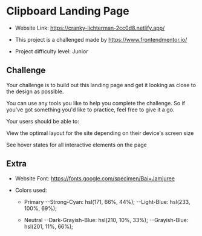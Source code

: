 # Clipboard Landing Page

- Website Link: https://cranky-lichterman-2cc0d8.netlify.app/

- This project is a challenged made by https://www.frontendmentor.io/

- Project difficulty level: Junior

## Challenge

Your challenge is to build out this landing page and get it looking as close to the design as possible.

You can use any tools you like to help you complete the challenge. So if you've got something you'd like to practice, feel free to give it a go.

Your users should be able to:

View the optimal layout for the site depending on their device's screen size

See hover states for all interactive elements on the page

## Extra

- Website Font: https://fonts.google.com/specimen/Bai+Jamjuree

- Colors used: 
    - Primary
    --Strong-Cyan: hsl(171, 66%, 44%);
    --Light-Blue: hsl(233, 100%, 69%);

    - Neutral
    --Dark-Grayish-Blue: hsl(210, 10%, 33%);
    --Grayish-Blue: hsl(201, 11%, 66%);
